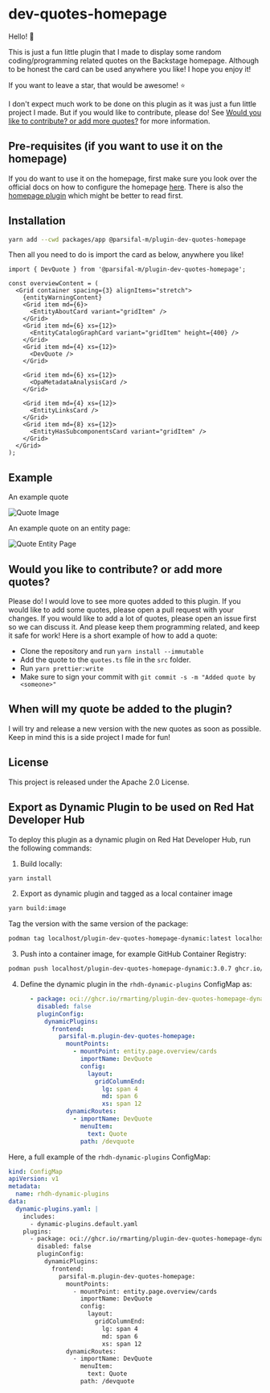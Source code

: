 # dev-quotes-homepage

Hello! :wave:

This is just a fun little plugin that I made to display some random coding/programming related quotes on the Backstage homepage. Although to be honest the card can be used anywhere you like! I hope you enjoy it!

If you want to leave a star, that would be awesome! :star:

I don't expect much work to be done on this plugin as it was just a fun little project I made. But if you would like to contribute, please do! See [Would you like to contribute? or add more quotes?](#would-you-like-to-contribute-or-add-more-quotes) for more information.

## Pre-requisites (if you want to use it on the homepage)

If you do want to use it on the homepage, first make sure you look over the official docs on how to configure the homepage [here](https://backstage.io/docs/getting-started/homepage/#composing-your-homepage). There is also the [homepage plugin](https://github.com/backstage/backstage/tree/master/plugins/home#readme) which might be better to read first.

## Installation

```bash
yarn add --cwd packages/app @parsifal-m/plugin-dev-quotes-homepage
```

Then all you need to do is import the card as below, anywhere you like!

```tsx
import { DevQuote } from '@parsifal-m/plugin-dev-quotes-homepage';

const overviewContent = (
  <Grid container spacing={3} alignItems="stretch">
    {entityWarningContent}
    <Grid item md={6}>
      <EntityAboutCard variant="gridItem" />
    </Grid>
    <Grid item md={6} xs={12}>
      <EntityCatalogGraphCard variant="gridItem" height={400} />
    </Grid>
    <Grid item md={4} xs={12}>
      <DevQuote />
    </Grid>

    <Grid item md={6} xs={12}>
      <OpaMetadataAnalysisCard />
    </Grid>

    <Grid item md={4} xs={12}>
      <EntityLinksCard />
    </Grid>
    <Grid item md={8} xs={12}>
      <EntityHasSubcomponentsCard variant="gridItem" />
    </Grid>
  </Grid>
);
```

## Example

An example quote

![Quote Image](static/img/quote.png)

An example quote on an entity page:

![Quote Entity Page](static/img/quote2.png)

## Would you like to contribute? or add more quotes?

Please do! I would love to see more quotes added to this plugin. If you would like to add some quotes, please open a pull request with your changes. If you would like to add a lot of quotes, please open an issue first so we can discuss it. And please keep them programming related, and keep it safe for work! Here is a short example of how to add a quote:

- Clone the repository and run `yarn install --immutable`
- Add the quote to the `quotes.ts` file in the `src` folder.
- Run `yarn prettier:write`
- Make sure to sign your commit with `git commit -s -m "Added quote by <someone>"`

## When will my quote be added to the plugin?

I will try and release a new version with the new quotes as soon as possible. Keep in mind this is a side project I made for fun!

## License

This project is released under the Apache 2.0 License.

## Export as Dynamic Plugin to be used on Red Hat Developer Hub

To deploy this plugin as a dynamic plugin on Red Hat Developer Hub, run the following commands:

1. Build locally:

```bash
yarn install
```

2. Export as dynamic plugin and tagged as a local container image

```bash
yarn build:image
```

Tag the version with the same version of the package:

```bash
podman tag localhost/plugin-dev-quotes-homepage-dynamic:latest localhost/plugin-dev-quotes-homepage-dynamic:3.0.7
```

3. Push into a container image, for example GitHub Container Registry:

```bash
podman push localhost/plugin-dev-quotes-homepage-dynamic:3.0.7 ghcr.io/rmarting/plugin-dev-quotes-homepage-dynamic:3.0.7
```

4. Define the dynamic plugin in the `rhdh-dynamic-plugins` ConfigMap as:

```yaml
      - package: oci://ghcr.io/rmarting/plugin-dev-quotes-homepage-dynamic:3.0.7!parsifal-m-plugin-dev-quotes-homepage
        disabled: false
        pluginConfig:
          dynamicPlugins:
            frontend:
              parsifal-m.plugin-dev-quotes-homepage:
                mountPoints:
                  - mountPoint: entity.page.overview/cards
                    importName: DevQuote
                    config:
                      layout:
                        gridColumnEnd:
                          lg: span 4
                          md: span 6
                          xs: span 12
                dynamicRoutes:
                  - importName: DevQuote
                    menuItem:
                      text: Quote
                    path: /devquote
```

Here, a full example of the `rhdh-dynamic-plugins` ConfigMap:

```yaml
kind: ConfigMap
apiVersion: v1
metadata:
  name: rhdh-dynamic-plugins
data:
  dynamic-plugins.yaml: |
    includes:
      - dynamic-plugins.default.yaml
    plugins:
      - package: oci://ghcr.io/rmarting/plugin-dev-quotes-homepage-dynamic:3.0.7!parsifal-m-plugin-dev-quotes-homepage
        disabled: false
        pluginConfig:
          dynamicPlugins:
            frontend:
              parsifal-m.plugin-dev-quotes-homepage:
                mountPoints:
                  - mountPoint: entity.page.overview/cards
                    importName: DevQuote
                    config:
                      layout:
                        gridColumnEnd:
                          lg: span 4
                          md: span 6
                          xs: span 12
                dynamicRoutes:
                  - importName: DevQuote
                    menuItem:
                      text: Quote
                    path: /devquote
```
